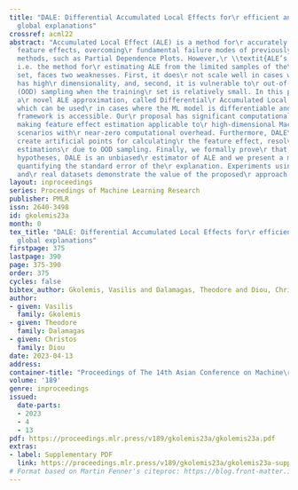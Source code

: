 ```yaml
---
title: "DALE: Differential Accumulated Local Effects for\r efficient and accurate
  global explanations"
crossref: acml22
abstract: "Accumulated Local Effect (ALE) is a method for\r accurately estimating
  feature effects, overcoming\r fundamental failure modes of previously-existed\r
  methods, such as Partial Dependence Plots. However,\r \\textit{ALE’s approximation},
  i.e. the method for\r estimating ALE from the limited samples of the\r training
  set, faces two weaknesses. First, it does\r not scale well in cases where the input
  has high\r dimensionality, and, second, it is vulnerable to\r out-of-distribution
  (OOD) sampling when the training\r set is relatively small. In this paper, we propose
  a\r novel ALE approximation, called Differential\r Accumulated Local Effects (DALE),
  which can be used\r in cases where the ML model is differentiable and an\r auto-differentiable
  framework is accessible. Our\r proposal has significant computational advantages,\r
  making feature effect estimation applicable to\r high-dimensional Machine Learning
  scenarios with\r near-zero computational overhead. Furthermore, DALE\r does not
  create artificial points for calculating\r the feature effect, resolving misleading
  estimations\r due to OOD sampling. Finally, we formally prove\r that, under some
  hypotheses, DALE is an unbiased\r estimator of ALE and we present a method for\r
  quantifying the standard error of the\r explanation. Experiments using both synthetic
  and\r real datasets demonstrate the value of the proposed\r approach."
layout: inproceedings
series: Proceedings of Machine Learning Research
publisher: PMLR
issn: 2640-3498
id: gkolemis23a
month: 0
tex_title: "DALE: Differential Accumulated Local Effects for\r efficient and accurate
  global explanations"
firstpage: 375
lastpage: 390
page: 375-390
order: 375
cycles: false
bibtex_author: Gkolemis, Vasilis and Dalamagas, Theodore and Diou, Christos
author:
- given: Vasilis
  family: Gkolemis
- given: Theodore
  family: Dalamagas
- given: Christos
  family: Diou
date: 2023-04-13
address:
container-title: "Proceedings of The 14th Asian Conference on Machine\r Learning"
volume: '189'
genre: inproceedings
issued:
  date-parts:
  - 2023
  - 4
  - 13
pdf: https://proceedings.mlr.press/v189/gkolemis23a/gkolemis23a.pdf
extras:
- label: Supplementary PDF
  link: https://proceedings.mlr.press/v189/gkolemis23a/gkolemis23a-supp.pdf
# Format based on Martin Fenner's citeproc: https://blog.front-matter.io/posts/citeproc-yaml-for-bibliographies/
---
```

